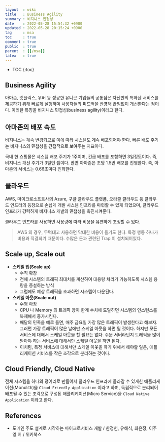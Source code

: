 ```yaml
---
layout  : wiki
title   : Business Agility
summary : 비지니스 민첩성
date    : 2022-05-28 15:54:32 +0900
updated : 2022-05-28 20:15:24 +0900
tag     : msa
toc     : true
comment : true
public  : true
parent  : [[/msa]]
latex   : true
---
```

* TOC
{:toc}

## Business Agility

아마존, 넷플릭스, 우버 등 성공한 유니콘 기업들의 공통점은 자신만의 특화된 서비스를 제공하기 위해 빠르게 실행하며 사용자들의 피드백을 반영해 끊임없이 개선한다는 점이다. 이러한 특징을 비지니스 민첩성(business agility)이라고 한다.

## 아마존의 배포 속도

비지니스는 계속 변경되므로 이에 따라 시스템도 계속 배포되어야 한다. 빠른 배포 주기는 비지니스의 민첩성을 간접적으로 보여주는 지표이다.

국내 한 쇼핑몰은 시스템 배포 주기가 1주이며, 긴급 배포를 포함하면 3일정도이다. 즉, 비지니스 개선 주기가 3일인 셈이다. 반면 아마존은 초당 1.5번 배포를 진행한다. 즉, 아마존의 서비스는 0.66초마다 진화한다.

## 클라우드 

AWS, 마이크로소프트사의 Azure, 구글 클라우드 플랫폼, 오라클 클라우드 등 클라우드 인프라의 등장으로 손쉽게 개발 시스템 인프라를 마련할 수 있게 되었으며, 클라우드 인프라가 강력하게 비지니스 개발의 민첩성을 촉진시켜준다.

클라우드 인프라를 사용하면 사용량에 따라 비용을 유연하게 조정할 수 있다.

> AWS 의 경우, 무턱대고 사용하면 막대한 비용이 들기도 한다. 특정 행동 하나가 비용과 직결되기 때문이다. 수많은 돈과 관련된 Trap 이 설치되어있다. 

## Scale up, Scale out

- __스케일 업(Scale up)__
  - 수직 확장
  - 전체 시스템의 트래픽 최대치를 계산하여 대용량 처리가 가능하도록 시스템 용량을 증설하는 방식
  - 그럼에도 예상 트래픽을 초과하면 시스템이 다운된다.
- __스케일 아웃(Scale out)__
  - 수평 확장
  - CPU 나 Memory 의 트래픽 양이 한계 수치에 도달하면 시스템의 인스턴스를 복제해서 증가시킨다.
  - 배달의 민족을 예로 들면, 매주 금요일 가장 많은 트래픽이 발생한다고 해보자. 그러면 가장 트래픽이 많은 날에만 스케일 아웃을 하면 될 것이다. 하지만 모든 서비스에 대해서 스케일 아웃을 할 필요는 없다. 주문 서버라던지 트래픽을 많이 받아야 하는 서비스에 대해서만 스케일 아웃을 하면 된다. 
  - 이처럼, 특정 서비스에 대해서만 스케일 아웃을 하기 위해서 해야할 일은, 애플리케이션 서비스를 작은 조각으로 분리하는 것이다.

## Cloud Friendly, Cloud Native

전체 시스템을 하나의 덩어리로 만들어서 클라우드 인프라에 올라갈 수 있게한 애플리케이션(Monolith)을 `Cloud Friendly Application` 이라고 하며, 독립적으로 분리되어 배포될 수 있는 조각으로 구성된 애플리케이션(Micro Service)을 `Cloud Native Application` 이라고 한다.

## References

- 도메인 주도 설계로 시작하는 마이크로서비스 개발 / 한정헌, 유해식, 최은정, 이주영 저 / 위키북스